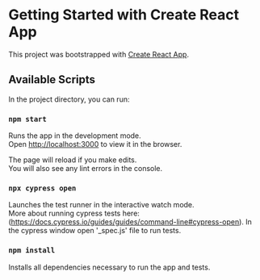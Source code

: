 # Getting Started with Create React App

This project was bootstrapped with [Create React App](https://github.com/facebook/create-react-app).

## Available Scripts

In the project directory, you can run:

### `npm start`

Runs the app in the development mode.\
Open [http://localhost:3000](http://localhost:3000) to view it in the browser.

The page will reload if you make edits.\
You will also see any lint errors in the console.

### `npx cypress open`

Launches the test runner in the interactive watch mode.\
More about running cypress tests here: (https://docs.cypress.io/guides/guides/command-line#cypress-open).
In the cypress window open '\_spec.js' file to run tests.

### `npm install`

Installs all dependencies necessary to run the app and tests.
